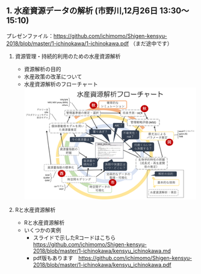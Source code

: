 
## 1. 水産資源データの解析 (市野川,12月26日 13:30～15:10)

プレゼンファイル：https://github.com/ichimomo/Shigen-kensyu-2018/blob/master/1-ichinokawa/1-ichinokawa.pdf
（まだ途中です）

1. 資源管理・持続的利用のための水産資源解析
   - 資源解析の目的
   - 水産政策の改革について
   - 水産資源解析のフローチャート
   ![flow-chart](flow-chart.png)

2. Rと水産資源解析
   - Rと水産資源解析
   - いくつかの実例 
      - スライドで示したRコードはこちら https://github.com/ichimomo/Shigen-kensyu-2018/blob/master/1-ichinokawa/kensyu_ichinokawa.md
      - pdf版もあります　https://github.com/ichimomo/Shigen-kensyu-2018/blob/master/1-ichinokawa/kensyu_ichinokawa.pdf

